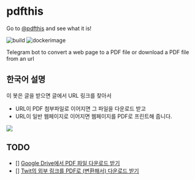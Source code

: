 # pdfthis

Go to [@pdfthis](https://t.me/pdfthis_bot) and see what it is!

![build](https://github.com/unchartedsky/pdfthis/workflows/build/badge.svg)
![dockerimage](https://github.com/unchartedsky/pdfthis/workflows/dockerimage/badge.svg)

Telegram bot to convert a web page to a PDF file or download a PDF file from an url

## 한국어 설명

이 봇은 글을 받으면 글에서 URL 링크를 찾아서

- URL이 PDF 첨부파일로 이어지면 그 파일을 다운로드 받고
- URL이 일반 웹페이지로 이어지면 웹페이지를 PDF로 프린트해 줍니다.

![](docs/images/screenshot_1.jpg)

## TODO

- [] [Google Drive에서 PDF 파일 다운로드 받기](https://drive.google.com/file/d/1XXVsAD-3uYoYMU-LJZ9AllzREQgNuvIY/view)
- [] [Twit의 외부 링크를 PDF로 (변환해서) 다운로드 받기](https://twitter.com/Kunbai/status/1391653026885095427?s=20) 
